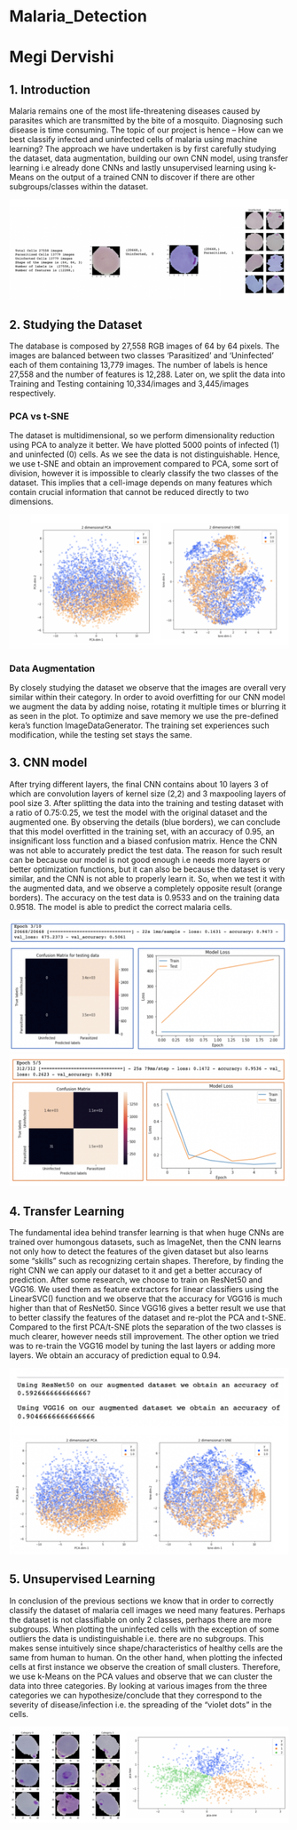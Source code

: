 # Malaria_Detection
# Megi Dervishi

## 1.	Introduction
Malaria remains one of the most life-threatening diseases caused by parasites which are transmitted by the bite of a mosquito. Diagnosing such disease is time consuming. The topic of our project is hence – How can we best classify infected and uninfected cells of malaria using machine learning?  The approach we have undertaken is by first carefully studying the dataset, data augmentation, building our own CNN model, using transfer learning i.e already done CNNs and lastly unsupervised learning using k-Means on the output of a trained CNN to discover if there are other subgroups/classes within the dataset.

<img src="figures/details.png">

## 2.	Studying the Dataset
The database is composed by 27,558 RGB images of 64 by 64 pixels. The images are balanced between two classes ‘Parasitized’ and ‘Uninfected’ each of them containing 13,779 images. The number of labels is hence 27,558 and the number of features is 12,288. Later on, we split the data into Training and Testing containing 10,334/images and 3,445/images respectively. 

### PCA vs t-SNE 
The dataset is multidimensional, so we perform dimensionality reduction using PCA to analyze it better. We have plotted 5000 points of infected (1) and uninfected (0) cells. As we see the data is not distinguishable. Hence, we use t-SNE and obtain an improvement compared to PCA, some sort of division, however it is impossible to clearly classify the two classes of the dataset. This implies that a cell-image depends on many features which contain crucial information that cannot be reduced directly to two dimensions.

<img src="figures/pca_tsne.png" width ="600">

### Data Augmentation
By closely studying the dataset we observe that the images are overall very similar within their category. In order to avoid overfitting for our CNN model we augment the data by adding noise, rotating it multiple times or blurring it as seen in the plot. To optimize and save memory we use the pre-defined kera’s function ImageDataGenerator. The training set experiences such modification, while the testing set stays the same. 

## 3.	CNN model
After trying different layers, the final CNN contains about 10 layers 3 of which are convolution layers of kernel size (2,2) and 3 maxpooling layers of pool size 3. After splitting the data into the training and testing dataset with a ratio of 0.75:0.25, we test the model with the original dataset and the augmented one. By observing the details (blue borders), we can conclude that this model overfitted in the training set, with an accuracy of 0.95, an insignificant loss function and a biased confusion matrix. Hence the CNN was not able to accurately predict the test data. The reason for such result can be because our model is not good enough i.e needs more layers or better optimization functions, but it can also be because the dataset is very similar, and the CNN is not able to properly learn it. So, when we test it with the augmented data, and we observe a completely opposite result (orange borders). The accuracy on the test data is 0.9533 and on the training data 0.9518. The model is able to predict the correct malaria cells. 

<img src="figures/blue.png">
<img src="figures/orange.png">

## 4.	Transfer Learning
The fundamental idea behind transfer learning is that when huge CNNs are trained over humongous datasets, such as ImageNet, then the CNN learns not only how to detect the features of the given dataset but also learns some “skills” such as recognizing certain shapes. Therefore, by finding the right CNN we can apply our dataset to it and get a better accuracy of prediction. After some research, we choose to train on ResNet50 and VGG16. We used them as feature extractors for linear classifiers using the LinearSVC() function and we observe that the accuracy for VGG16 is much higher than that of ResNet50. Since VGG16 gives a better result we use that to better classify the features of the dataset and re-plot the PCA and t-SNE. Compared to the first PCA/t-SNE plots the separation of the two classes is much clearer, however needs still improvement. The other option we tried was to re-train the VGG16 model by tuning the last layers or adding more layers. We obtain an accuracy of prediction equal to 0.94.

<img src="figures/transfer.png" width = "600">


## 5.	Unsupervised Learning
In conclusion of the previous sections we know that in order to correctly classify the dataset of malaria cell images we need many features. Perhaps the dataset is not classifiable on only 2 classes, perhaps there are more subgroups. When plotting the uninfected cells with the exception of some outliers the data is undistinguishable i.e. there are no subgroups. This makes sense intuitively since shape/characteristics of healthy cells are the same from human to human. On the other hand, when plotting the infected cells at first instance we observe the creation of small clusters. Therefore, we use k-Means on the PCA values and observe that we can cluster the data into three categories. By looking at various images from the three categories we can hypothesize/conclude that they correspond to the severity of disease/infection i.e. the spreading of the “violet dots” in the cells. 

<img src="figures/unsupervised.png">
